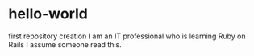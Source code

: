# hello-world
first repository creation
I am an IT professional who is learning Ruby on Rails
I assume someone read this.
